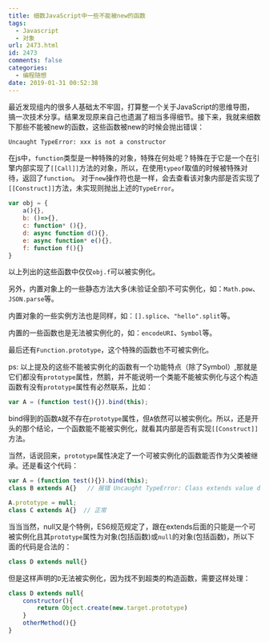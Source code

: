 ```yaml
---
title: 细数JavaScript中一些不能被new的函数
tags:
  - Javascript
  - 对象
url: 2473.html
id: 2473
comments: false
categories:
  - 编程随想
date: 2019-01-31 00:52:38
---
```


最近发现组内的很多人基础太不牢固，打算整一个关于JavaScript的思维导图，搞一次技术分享。结果发现原来自己也遗漏了相当多得细节。接下来，我就来细数下那些不能被new的函数，这些函数被new的时候会抛出错误：
```bash
Uncaught TypeError: xxx is not a constructor
```
在js中，`function`类型是一种特殊的对象，特殊在何处呢？特殊在于它是一个在引擎内部实现了`[[Call]]`方法的对象，所以，在使用`typeof`取值的时候被特殊对待，返回了`function`。
对于`new`操作符也是一样，会去查看该对象内部是否实现了`[[Construct]]`方法，未实现则抛出上述的`TypeError`。

```javascript
var obj = {
	a(){},
	b: ()=>{},
	c: function* (){},
	d: async function d(){},
	e: async function* e(){},
	f: function f(){}
}
```
以上列出的这些函数中仅仅`obj.f`可以被实例化。

另外，内置对象上的一些静态方法大多(未验证全部)不可实例化，如：`Math.pow`、`JSON.parse`等。

内置对象的一些实例方法也是同样，如：`[].splice`、`"hello".split`等。

内置的一些函数也是无法被实例化的，如：`encodeURI`、`Symbol`等。

最后还有`Function.prototype`，这个特殊的函数也不可被实例化。

ps:
以上提及的这些不能被实例化的函数有一个功能特点（除了Symbol）,那就是它们都没有`prototype`属性，然鹅，并不能说明一个类能不能被实例化与这个构造函数有没有`prototype`属性有必然联系，比如：
```javascript
var A = (function test(){}).bind(this);
```
bind得到的函数`A`就不存在`prototype`属性，但`A`依然可以被实例化。所以，还是开头的那个结论，一个函数能不能被实例化，就看其内部是否有实现`[[Construct]]`方法。

当然，话说回来，`prototype`属性决定了一个可被实例化的函数能否作为父类被继承。还是看这个代码：
```javascript
var A = (function test(){}).bind(this);
class B extends A{}   // 报错 Uncaught TypeError: Class extends value does not have valid prototype property undefined

A.prototype = null;
class C extends A{}  // 正常
```
当当当然，null又是个特例，ES6规范规定了，跟在extends后面的只能是一个可被实例化且其`prototype`属性为对象(包括函数)或`null`的对象(包括函数)，所以下面的代码是合法的：
```javascript
class D extends null{}
```
但是这样声明的`D`无法被实例化，因为找不到超类的构造函数，需要这样处理：
```javascript
class D extends null{
	constructor(){
		return Object.create(new.target.prototype)
	}
	otherMethod(){}
}
```